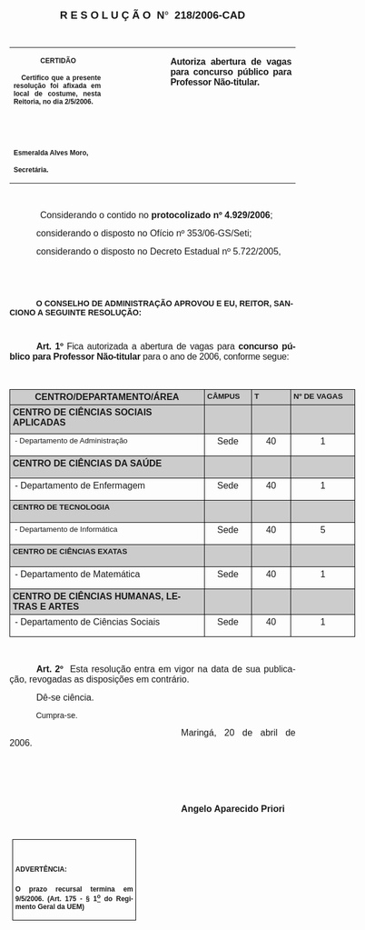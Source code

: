 <body lang=PT-BR link=blue vlink=purple style='tab-interval:35.3pt'>

<div class=Section1>

<p class=MsoNormal align=center style='text-align:center'><b style='mso-bidi-font-weight:
normal'><span style='font-size:14.0pt;mso-bidi-font-size:10.0pt;font-family:
Arial;mso-bidi-font-family:"Times New Roman"'>R E S O L U Ç Ã O<span
style='mso-spacerun:yes'>  </span>N</span></b><b style='mso-bidi-font-weight:
normal'><span style='font-size:14.0pt;mso-bidi-font-size:10.0pt;font-family:
Symbol;mso-ascii-font-family:Arial;mso-hansi-font-family:Arial;mso-char-type:
symbol;mso-symbol-font-family:Symbol'><span style='mso-char-type:symbol;
mso-symbol-font-family:Symbol'>°</span></span></b><b style='mso-bidi-font-weight:
normal'><span style='font-size:14.0pt;mso-bidi-font-size:10.0pt;font-family:
Arial;mso-bidi-font-family:"Times New Roman"'><span style='mso-spacerun:yes'> 
</span>218/2006-CAD<o:p></o:p></span></b></p>

<p class=BodyText21><span style='font-size:10.0pt;font-family:Arial;mso-bidi-font-family:
"Times New Roman"'><o:p>&nbsp;</o:p></span></p>

<table class=MsoNormalTable border=0 cellspacing=0 cellpadding=0
 style='border-collapse:collapse;mso-padding-alt:0cm 5.4pt 0cm 5.4pt'>
 <tr style='mso-yfti-irow:0;mso-yfti-firstrow:yes;mso-yfti-lastrow:yes'>
  <td width=196 valign=top style='width:147.15pt;padding:0cm 5.4pt 0cm 5.4pt'>
  <p class=MsoNormal align=center style='text-align:center'><b
  style='mso-bidi-font-weight:normal'><span style='font-size:9.0pt;mso-bidi-font-size:
  10.0pt;font-family:Arial;mso-bidi-font-family:"Times New Roman"'><span
  style='mso-spacerun:yes'> </span>CERTIDÃO<o:p></o:p></span></b></p>
  <p class=MsoNormal style='text-align:justify'><b style='mso-bidi-font-weight:
  normal'><span style='font-size:9.0pt;mso-bidi-font-size:10.0pt;font-family:
  Arial;mso-bidi-font-family:"Times New Roman"'><span
  style='mso-spacerun:yes'>   </span>Certifico que a presente resolução foi
  afixada em local de costume, nesta Reitoria, no dia 2/5/2006.<o:p></o:p></span></b></p>
  <p class=MsoNormal><b style='mso-bidi-font-weight:normal'><span
  style='font-size:9.0pt;mso-bidi-font-size:10.0pt;font-family:Arial;
  mso-bidi-font-family:"Times New Roman"'><o:p>&nbsp;</o:p></span></b></p>
  <p class=MsoNormal><b style='mso-bidi-font-weight:normal'><span
  style='font-size:9.0pt;mso-bidi-font-size:10.0pt;font-family:Arial;
  mso-bidi-font-family:"Times New Roman"'><o:p>&nbsp;</o:p></span></b></p>
  <p class=MsoNormal><b style='mso-bidi-font-weight:normal'><span
  style='font-size:9.0pt;mso-bidi-font-size:10.0pt;font-family:Arial;
  mso-bidi-font-family:"Times New Roman"'>Esmeralda Alves Moro,<o:p></o:p></span></b></p>
  <p class=MsoNormal><b style='mso-bidi-font-weight:normal'><span
  style='font-size:9.0pt;mso-bidi-font-size:10.0pt;font-family:Arial;
  mso-bidi-font-family:"Times New Roman"'>Secretária.<o:p></o:p></span></b></p>
  </td>
  <td width=132 valign=top style='width:99.25pt;padding:0cm 5.4pt 0cm 5.4pt'>
  <p class=MsoNormal style='margin-right:-5.4pt'><span style='font-size:11.0pt;
  mso-bidi-font-size:10.0pt;font-family:Arial;mso-bidi-font-family:"Times New Roman"'><o:p>&nbsp;</o:p></span></p>
  </td>
  <td width=283 valign=top style='width:212.6pt;padding:0cm 5.4pt 0cm 5.4pt'>
  <p class=MsoNormal style='text-align:justify'><b style='mso-bidi-font-weight:
  normal'><span style='font-size:12.0pt;mso-bidi-font-size:10.0pt;font-family:
  Arial;mso-bidi-font-family:"Times New Roman";letter-spacing:-.2pt'>Autoriza
  abertura de vagas para concurso público para Professor Não-titular.</span></b><b
  style='mso-bidi-font-weight:normal'><span style='font-size:12.0pt;mso-bidi-font-size:
  10.0pt;font-family:Arial;mso-bidi-font-family:"Times New Roman"'><o:p></o:p></span></b></p>
  </td>
 </tr>
</table>

<p class=BodyText21><span style='font-size:10.0pt;font-family:Arial;mso-bidi-font-family:
"Times New Roman"'><o:p>&nbsp;</o:p></span></p>

<p class=MsoNormal style='margin-right:-.05pt;text-align:justify'><span
style='font-size:12.0pt;mso-bidi-font-size:10.0pt'><span style='mso-tab-count:
1'>            </span></span><span style='font-size:12.0pt;mso-bidi-font-size:
10.0pt;font-family:Arial;mso-bidi-font-family:"Times New Roman"'>Considerando o
contido no <b style='mso-bidi-font-weight:normal'>protocolizado nº 4.929/2006</b>;<o:p></o:p></span></p>

<p class=MsoBodyText style='text-align:justify;text-indent:35.45pt'><span
style='font-size:12.0pt;font-family:Arial;mso-bidi-font-weight:bold'>considerando
o disposto no Ofício nº 353/06-GS/Seti;<o:p></o:p></span></p>

<p class=MsoBodyText style='text-align:justify;text-indent:35.45pt'><span
style='font-size:12.0pt;font-family:Arial;mso-bidi-font-weight:bold'>considerando
o disposto no Decreto Estadual nº 5.722/2005,<o:p></o:p></span></p>

<p class=MsoNormal style='margin-right:-.05pt;text-align:justify'><span
style='font-family:Arial;mso-bidi-font-family:"Times New Roman"'><o:p>&nbsp;</o:p></span></p>

<p class=MsoNormal style='margin-right:-.05pt;text-align:justify'><span
style='font-family:Arial;mso-bidi-font-family:"Times New Roman"'><o:p>&nbsp;</o:p></span></p>

<p class=MsoBodyTextIndent style='text-indent:0cm'><span style='font-family:
Arial;mso-bidi-font-family:"Times New Roman"'><span style='mso-tab-count:1'>            </span><b
style='mso-bidi-font-weight:normal'>O CONSELHO DE ADMINISTRAÇÃO APROVOU E EU,
REITOR, SANCIONO A SEGUINTE RESOLUÇÃO:<o:p></o:p></b></span></p>

<p class=BodyText21 style='mso-pagination:none'><span style='font-size:10.0pt;
font-family:Arial;mso-bidi-font-family:"Times New Roman";layout-grid-mode:line'><o:p>&nbsp;</o:p></span></p>

<p class=MsoNormal style='text-align:justify;text-indent:35.45pt'><b
style='mso-bidi-font-weight:normal'><span style='font-size:12.0pt;font-family:
Arial;mso-bidi-font-family:"Times New Roman";letter-spacing:-.2pt'>Art. 1º</span></b><span
style='font-size:12.0pt;font-family:Arial;mso-bidi-font-family:"Times New Roman";
letter-spacing:-.2pt'> Fica autorizada a abertura de vagas para <b
style='mso-bidi-font-weight:normal'>concurso público para Professor Não-titular</b>
para o ano de 2006, conforme segue:<o:p></o:p></span></p>

<p class=MsoNormal style='text-align:justify;text-indent:35.4pt'><b
style='mso-bidi-font-weight:normal'><span style='font-size:12.0pt;mso-bidi-font-size:
10.0pt;font-family:Arial;mso-bidi-font-family:"Times New Roman";letter-spacing:
-.1pt'><o:p>&nbsp;</o:p></span></b></p>

<table class=MsoNormalTable border=1 cellspacing=0 cellpadding=0 width=609
 style='width:457.1pt;border-collapse:collapse;border:none;mso-border-alt:solid windowtext .5pt;
 mso-padding-alt:0cm 3.5pt 0cm 3.5pt;mso-border-insideh:.5pt solid windowtext;
 mso-border-insidev:.5pt solid windowtext'>
 <tr style='mso-yfti-irow:0;mso-yfti-firstrow:yes'>
  <td width=354 valign=top style='width:265.75pt;border:solid windowtext 1.0pt;
  mso-border-alt:solid windowtext .5pt;background:#CCCCCC;mso-shading:white;
  mso-pattern:gray-20 auto;padding:0cm 3.5pt 0cm 3.5pt'>
  <p class=MsoNormal align=center style='margin-top:3.0pt;margin-right:0cm;
  margin-bottom:3.0pt;margin-left:0cm;text-align:center'><b style='mso-bidi-font-weight:
  normal'><span style='font-family:Arial'>CENTRO/DEPARTAMENTO/ÁREA<o:p></o:p></span></b></p>
  </td>
  <td width=76 valign=top style='width:2.0cm;border:solid windowtext 1.0pt;
  border-left:none;mso-border-left-alt:solid windowtext .5pt;mso-border-alt:
  solid windowtext .5pt;background:#CCCCCC;mso-shading:white;mso-pattern:gray-20 auto;
  padding:0cm 3.5pt 0cm 3.5pt'>
  <h2 style='margin-top:3.0pt;margin-right:0cm;margin-bottom:3.0pt;margin-left:
  0cm;page-break-after:auto'><b style='mso-bidi-font-weight:normal'><span
  lang=EN-US style='font-size:10.0pt;font-family:Arial'>CÂMPUS<o:p></o:p></span></b></h2>
  </td>
  <td width=66 valign=top style='width:49.6pt;border:solid windowtext 1.0pt;
  border-left:none;mso-border-left-alt:solid windowtext .5pt;mso-border-alt:
  solid windowtext .5pt;background:#CCCCCC;mso-shading:white;mso-pattern:gray-20 auto;
  padding:0cm 3.5pt 0cm 3.5pt'>
  <h2 style='margin-top:3.0pt;margin-right:0cm;margin-bottom:3.0pt;margin-left:
  0cm;page-break-after:auto'><b style='mso-bidi-font-weight:normal'><span
  lang=EN-US style='font-size:10.0pt;font-family:Arial'>T<o:p></o:p></span></b></h2>
  </td>
  <td width=113 valign=top style='width:3.0cm;border:solid windowtext 1.0pt;
  border-left:none;mso-border-left-alt:solid windowtext .5pt;mso-border-alt:
  solid windowtext .5pt;background:#CCCCCC;mso-shading:white;mso-pattern:gray-20 auto;
  padding:0cm 3.5pt 0cm 3.5pt'>
  <h2 style='margin-top:3.0pt;margin-right:0cm;margin-bottom:3.0pt;margin-left:
  0cm;page-break-after:auto'><b style='mso-bidi-font-weight:normal'><span
  lang=EN-US style='font-size:10.0pt;font-family:Arial'>Nº DE VAGAS<o:p></o:p></span></b></h2>
  </td>
 </tr>
 <tr style='mso-yfti-irow:1'>
  <td width=354 valign=top style='width:265.75pt;border:solid windowtext 1.0pt;
  border-top:none;mso-border-top-alt:solid windowtext .5pt;mso-border-alt:solid windowtext .5pt;
  background:#CCCCCC;padding:0cm 3.5pt 0cm 3.5pt'>
  <p class=MsoNormal style='margin-top:3.0pt;margin-right:0cm;margin-bottom:
  3.0pt;margin-left:0cm'><b><span style='font-family:Arial'>CENTRO DE CIÊNCIAS
  SOCIAIS APLICADAS<o:p></o:p></span></b></p>
  </td>
  <td width=76 valign=top style='width:2.0cm;border-top:none;border-left:none;
  border-bottom:solid windowtext 1.0pt;border-right:solid windowtext 1.0pt;
  mso-border-top-alt:solid windowtext .5pt;mso-border-left-alt:solid windowtext .5pt;
  mso-border-alt:solid windowtext .5pt;background:#CCCCCC;padding:0cm 3.5pt 0cm 3.5pt'>
  <p class=MsoNormal align=center style='text-align:center'><span
  style='font-family:Arial'><o:p>&nbsp;</o:p></span></p>
  </td>
  <td width=66 valign=top style='width:49.6pt;border-top:none;border-left:none;
  border-bottom:solid windowtext 1.0pt;border-right:solid windowtext 1.0pt;
  mso-border-top-alt:solid windowtext .5pt;mso-border-left-alt:solid windowtext .5pt;
  mso-border-alt:solid windowtext .5pt;background:#CCCCCC;padding:0cm 3.5pt 0cm 3.5pt'>
  <p class=MsoNormal align=center style='text-align:center'><span
  style='font-family:Arial'><o:p>&nbsp;</o:p></span></p>
  </td>
  <td width=113 valign=top style='width:3.0cm;border-top:none;border-left:none;
  border-bottom:solid windowtext 1.0pt;border-right:solid windowtext 1.0pt;
  mso-border-top-alt:solid windowtext .5pt;mso-border-left-alt:solid windowtext .5pt;
  mso-border-alt:solid windowtext .5pt;background:#CCCCCC;padding:0cm 3.5pt 0cm 3.5pt'>
  <p class=MsoNormal align=center style='text-align:center'><span
  style='font-family:Arial'><o:p>&nbsp;</o:p></span></p>
  </td>
 </tr>
 <tr style='mso-yfti-irow:2'>
  <td width=354 valign=top style='width:265.75pt;border:solid windowtext 1.0pt;
  border-top:none;mso-border-top-alt:solid windowtext .5pt;mso-border-alt:solid windowtext .5pt;
  padding:0cm 3.5pt 0cm 3.5pt'>
  <h3 style='margin-top:3.0pt;margin-right:0cm;margin-bottom:3.0pt;margin-left:
  2.85pt;page-break-after:auto'><span style='font-size:10.0pt;font-family:Arial;
  font-weight:normal'>- Departamento de Administração<o:p></o:p></span></h3>
  </td>
  <td width=76 valign=top style='width:2.0cm;border-top:none;border-left:none;
  border-bottom:solid windowtext 1.0pt;border-right:solid windowtext 1.0pt;
  mso-border-top-alt:solid windowtext .5pt;mso-border-left-alt:solid windowtext .5pt;
  mso-border-alt:solid windowtext .5pt;padding:0cm 3.5pt 0cm 3.5pt'>
  <p class=MsoNormal align=center style='margin-top:3.0pt;text-align:center'><span
  style='font-family:Arial'>Sede<o:p></o:p></span></p>
  </td>
  <td width=66 valign=top style='width:49.6pt;border-top:none;border-left:none;
  border-bottom:solid windowtext 1.0pt;border-right:solid windowtext 1.0pt;
  mso-border-top-alt:solid windowtext .5pt;mso-border-left-alt:solid windowtext .5pt;
  mso-border-alt:solid windowtext .5pt;padding:0cm 3.5pt 0cm 3.5pt'>
  <p class=MsoNormal align=center style='margin-top:3.0pt;text-align:center'><span
  style='font-family:Arial'>40<o:p></o:p></span></p>
  </td>
  <td width=113 valign=top style='width:3.0cm;border-top:none;border-left:none;
  border-bottom:solid windowtext 1.0pt;border-right:solid windowtext 1.0pt;
  mso-border-top-alt:solid windowtext .5pt;mso-border-left-alt:solid windowtext .5pt;
  mso-border-alt:solid windowtext .5pt;padding:0cm 3.5pt 0cm 3.5pt'>
  <p class=MsoNormal align=center style='margin-top:3.0pt;text-align:center'><span
  style='font-family:Arial'>1<o:p></o:p></span></p>
  </td>
 </tr>
 <tr style='mso-yfti-irow:3'>
  <td width=354 valign=top style='width:265.75pt;border:solid windowtext 1.0pt;
  border-top:none;mso-border-top-alt:solid windowtext .5pt;mso-border-alt:solid windowtext .5pt;
  background:#CCCCCC;padding:0cm 3.5pt 0cm 3.5pt'>
  <p class=MsoNormal style='margin-top:3.0pt;margin-right:0cm;margin-bottom:
  3.0pt;margin-left:0cm'><b style='mso-bidi-font-weight:normal'><span
  style='font-family:Arial'>CENTRO DE CIÊNCIAS DA SAÚDE<o:p></o:p></span></b></p>
  </td>
  <td width=76 valign=top style='width:2.0cm;border-top:none;border-left:none;
  border-bottom:solid windowtext 1.0pt;border-right:solid windowtext 1.0pt;
  mso-border-top-alt:solid windowtext .5pt;mso-border-left-alt:solid windowtext .5pt;
  mso-border-alt:solid windowtext .5pt;background:#CCCCCC;padding:0cm 3.5pt 0cm 3.5pt'>
  <p class=MsoNormal align=center style='margin-top:3.0pt;text-align:center'><span
  style='font-family:Arial'><o:p>&nbsp;</o:p></span></p>
  </td>
  <td width=66 valign=top style='width:49.6pt;border-top:none;border-left:none;
  border-bottom:solid windowtext 1.0pt;border-right:solid windowtext 1.0pt;
  mso-border-top-alt:solid windowtext .5pt;mso-border-left-alt:solid windowtext .5pt;
  mso-border-alt:solid windowtext .5pt;background:#CCCCCC;padding:0cm 3.5pt 0cm 3.5pt'>
  <p class=MsoNormal align=center style='margin-top:3.0pt;text-align:center'><span
  style='font-family:Arial'><o:p>&nbsp;</o:p></span></p>
  </td>
  <td width=113 valign=top style='width:3.0cm;border-top:none;border-left:none;
  border-bottom:solid windowtext 1.0pt;border-right:solid windowtext 1.0pt;
  mso-border-top-alt:solid windowtext .5pt;mso-border-left-alt:solid windowtext .5pt;
  mso-border-alt:solid windowtext .5pt;background:#CCCCCC;padding:0cm 3.5pt 0cm 3.5pt'>
  <p class=MsoNormal align=center style='margin-top:3.0pt;text-align:center'><span
  style='font-family:Arial'><o:p>&nbsp;</o:p></span></p>
  </td>
 </tr>
 <tr style='mso-yfti-irow:4'>
  <td width=354 valign=top style='width:265.75pt;border:solid windowtext 1.0pt;
  border-top:none;mso-border-top-alt:solid windowtext .5pt;mso-border-alt:solid windowtext .5pt;
  padding:0cm 3.5pt 0cm 3.5pt'>
  <p class=MsoNormal style='margin-top:3.0pt;margin-right:0cm;margin-bottom:
  3.0pt;margin-left:2.85pt;mso-outline-level:3'><span style='font-family:Arial'>-
  Departamento de Enfermagem<o:p></o:p></span></p>
  </td>
  <td width=76 valign=top style='width:2.0cm;border-top:none;border-left:none;
  border-bottom:solid windowtext 1.0pt;border-right:solid windowtext 1.0pt;
  mso-border-top-alt:solid windowtext .5pt;mso-border-left-alt:solid windowtext .5pt;
  mso-border-alt:solid windowtext .5pt;padding:0cm 3.5pt 0cm 3.5pt'>
  <p class=MsoNormal align=center style='margin-top:3.0pt;text-align:center'><span
  style='font-family:Arial'>Sede<o:p></o:p></span></p>
  </td>
  <td width=66 valign=top style='width:49.6pt;border-top:none;border-left:none;
  border-bottom:solid windowtext 1.0pt;border-right:solid windowtext 1.0pt;
  mso-border-top-alt:solid windowtext .5pt;mso-border-left-alt:solid windowtext .5pt;
  mso-border-alt:solid windowtext .5pt;padding:0cm 3.5pt 0cm 3.5pt'>
  <p class=MsoNormal align=center style='margin-top:3.0pt;text-align:center'><span
  style='font-family:Arial'>40<o:p></o:p></span></p>
  </td>
  <td width=113 valign=top style='width:3.0cm;border-top:none;border-left:none;
  border-bottom:solid windowtext 1.0pt;border-right:solid windowtext 1.0pt;
  mso-border-top-alt:solid windowtext .5pt;mso-border-left-alt:solid windowtext .5pt;
  mso-border-alt:solid windowtext .5pt;padding:0cm 3.5pt 0cm 3.5pt'>
  <p class=MsoNormal align=center style='margin-top:3.0pt;text-align:center'><span
  style='font-family:Arial'>1<o:p></o:p></span></p>
  </td>
 </tr>
 <tr style='mso-yfti-irow:5'>
  <td width=354 valign=top style='width:265.75pt;border:solid windowtext 1.0pt;
  border-top:none;mso-border-top-alt:solid windowtext .5pt;mso-border-alt:solid windowtext .5pt;
  background:#CCCCCC;padding:0cm 3.5pt 0cm 3.5pt'>
  <h3 style='margin-top:3.0pt;margin-right:0cm;margin-bottom:3.0pt;margin-left:
  0cm;page-break-after:auto'><span style='font-size:10.0pt;font-family:Arial'>CENTRO
  DE TECNOLOGIA<o:p></o:p></span></h3>
  </td>
  <td width=76 valign=top style='width:2.0cm;border-top:none;border-left:none;
  border-bottom:solid windowtext 1.0pt;border-right:solid windowtext 1.0pt;
  mso-border-top-alt:solid windowtext .5pt;mso-border-left-alt:solid windowtext .5pt;
  mso-border-alt:solid windowtext .5pt;background:#CCCCCC;padding:0cm 3.5pt 0cm 3.5pt'>
  <p class=MsoNormal align=center style='margin-top:3.0pt;text-align:center'><span
  style='font-family:Arial'><o:p>&nbsp;</o:p></span></p>
  </td>
  <td width=66 valign=top style='width:49.6pt;border-top:none;border-left:none;
  border-bottom:solid windowtext 1.0pt;border-right:solid windowtext 1.0pt;
  mso-border-top-alt:solid windowtext .5pt;mso-border-left-alt:solid windowtext .5pt;
  mso-border-alt:solid windowtext .5pt;background:#CCCCCC;padding:0cm 3.5pt 0cm 3.5pt'>
  <p class=MsoNormal align=center style='margin-top:3.0pt;text-align:center'><span
  style='font-family:Arial'><o:p>&nbsp;</o:p></span></p>
  </td>
  <td width=113 valign=top style='width:3.0cm;border-top:none;border-left:none;
  border-bottom:solid windowtext 1.0pt;border-right:solid windowtext 1.0pt;
  mso-border-top-alt:solid windowtext .5pt;mso-border-left-alt:solid windowtext .5pt;
  mso-border-alt:solid windowtext .5pt;background:#CCCCCC;padding:0cm 3.5pt 0cm 3.5pt'>
  <p class=MsoNormal align=center style='margin-top:3.0pt;text-align:center'><span
  style='font-family:Arial'><o:p>&nbsp;</o:p></span></p>
  </td>
 </tr>
 <tr style='mso-yfti-irow:6'>
  <td width=354 valign=top style='width:265.75pt;border:solid windowtext 1.0pt;
  border-top:none;mso-border-top-alt:solid windowtext .5pt;mso-border-alt:solid windowtext .5pt;
  padding:0cm 3.5pt 0cm 3.5pt'>
  <h3 style='margin-top:3.0pt;margin-right:0cm;margin-bottom:3.0pt;margin-left:
  2.85pt;page-break-after:auto'><span style='font-size:10.0pt;font-family:Arial;
  font-weight:normal'>- Departamento de Informática<o:p></o:p></span></h3>
  </td>
  <td width=76 valign=top style='width:2.0cm;border-top:none;border-left:none;
  border-bottom:solid windowtext 1.0pt;border-right:solid windowtext 1.0pt;
  mso-border-top-alt:solid windowtext .5pt;mso-border-left-alt:solid windowtext .5pt;
  mso-border-alt:solid windowtext .5pt;padding:0cm 3.5pt 0cm 3.5pt'>
  <p class=MsoNormal align=center style='margin-top:3.0pt;text-align:center'><span
  style='font-family:Arial'>Sede<o:p></o:p></span></p>
  </td>
  <td width=66 valign=top style='width:49.6pt;border-top:none;border-left:none;
  border-bottom:solid windowtext 1.0pt;border-right:solid windowtext 1.0pt;
  mso-border-top-alt:solid windowtext .5pt;mso-border-left-alt:solid windowtext .5pt;
  mso-border-alt:solid windowtext .5pt;padding:0cm 3.5pt 0cm 3.5pt'>
  <p class=MsoNormal align=center style='margin-top:3.0pt;text-align:center'><span
  style='font-family:Arial'>40<o:p></o:p></span></p>
  </td>
  <td width=113 valign=top style='width:3.0cm;border-top:none;border-left:none;
  border-bottom:solid windowtext 1.0pt;border-right:solid windowtext 1.0pt;
  mso-border-top-alt:solid windowtext .5pt;mso-border-left-alt:solid windowtext .5pt;
  mso-border-alt:solid windowtext .5pt;padding:0cm 3.5pt 0cm 3.5pt'>
  <p class=MsoNormal align=center style='margin-top:3.0pt;text-align:center'><span
  style='font-family:Arial'>5<o:p></o:p></span></p>
  </td>
 </tr>
 <tr style='mso-yfti-irow:7'>
  <td width=354 valign=top style='width:265.75pt;border:solid windowtext 1.0pt;
  border-top:none;mso-border-top-alt:solid windowtext .5pt;mso-border-alt:solid windowtext .5pt;
  background:#CCCCCC;padding:0cm 3.5pt 0cm 3.5pt'>
  <h3 style='margin-top:3.0pt;margin-right:0cm;margin-bottom:3.0pt;margin-left:
  0cm;page-break-after:auto'><span style='font-size:10.0pt;font-family:Arial;
  mso-bidi-font-weight:bold'>CENTRO DE CIÊNCIAS EXATAS<o:p></o:p></span></h3>
  </td>
  <td width=76 valign=top style='width:2.0cm;border-top:none;border-left:none;
  border-bottom:solid windowtext 1.0pt;border-right:solid windowtext 1.0pt;
  mso-border-top-alt:solid windowtext .5pt;mso-border-left-alt:solid windowtext .5pt;
  mso-border-alt:solid windowtext .5pt;background:#CCCCCC;padding:0cm 3.5pt 0cm 3.5pt'>
  <p class=MsoNormal align=center style='margin-top:3.0pt;text-align:center'><span
  style='font-family:Arial'><o:p>&nbsp;</o:p></span></p>
  </td>
  <td width=66 valign=top style='width:49.6pt;border-top:none;border-left:none;
  border-bottom:solid windowtext 1.0pt;border-right:solid windowtext 1.0pt;
  mso-border-top-alt:solid windowtext .5pt;mso-border-left-alt:solid windowtext .5pt;
  mso-border-alt:solid windowtext .5pt;background:#CCCCCC;padding:0cm 3.5pt 0cm 3.5pt'>
  <p class=MsoNormal align=center style='margin-top:3.0pt;text-align:center'><span
  style='font-family:Arial'><o:p>&nbsp;</o:p></span></p>
  </td>
  <td width=113 valign=top style='width:3.0cm;border-top:none;border-left:none;
  border-bottom:solid windowtext 1.0pt;border-right:solid windowtext 1.0pt;
  mso-border-top-alt:solid windowtext .5pt;mso-border-left-alt:solid windowtext .5pt;
  mso-border-alt:solid windowtext .5pt;background:#CCCCCC;padding:0cm 3.5pt 0cm 3.5pt'>
  <p class=MsoNormal align=center style='margin-top:3.0pt;text-align:center'><span
  style='font-family:Arial'><o:p>&nbsp;</o:p></span></p>
  </td>
 </tr>
 <tr style='mso-yfti-irow:8'>
  <td width=354 valign=top style='width:265.75pt;border:solid windowtext 1.0pt;
  border-top:none;mso-border-top-alt:solid windowtext .5pt;mso-border-alt:solid windowtext .5pt;
  padding:0cm 3.5pt 0cm 3.5pt'>
  <p class=MsoNormal style='margin-top:3.0pt;margin-right:0cm;margin-bottom:
  3.0pt;margin-left:2.85pt;mso-outline-level:3'><span style='font-family:Arial;
  mso-bidi-font-weight:bold'>- Departamento de Matemática</span><span
  style='font-family:Arial'><o:p></o:p></span></p>
  </td>
  <td width=76 valign=top style='width:2.0cm;border-top:none;border-left:none;
  border-bottom:solid windowtext 1.0pt;border-right:solid windowtext 1.0pt;
  mso-border-top-alt:solid windowtext .5pt;mso-border-left-alt:solid windowtext .5pt;
  mso-border-alt:solid windowtext .5pt;padding:0cm 3.5pt 0cm 3.5pt'>
  <p class=MsoNormal align=center style='margin-top:3.0pt;text-align:center'><span
  style='font-family:Arial'>Sede<o:p></o:p></span></p>
  </td>
  <td width=66 valign=top style='width:49.6pt;border-top:none;border-left:none;
  border-bottom:solid windowtext 1.0pt;border-right:solid windowtext 1.0pt;
  mso-border-top-alt:solid windowtext .5pt;mso-border-left-alt:solid windowtext .5pt;
  mso-border-alt:solid windowtext .5pt;padding:0cm 3.5pt 0cm 3.5pt'>
  <p class=MsoNormal align=center style='margin-top:3.0pt;text-align:center'><span
  style='font-family:Arial'>40<o:p></o:p></span></p>
  </td>
  <td width=113 valign=top style='width:3.0cm;border-top:none;border-left:none;
  border-bottom:solid windowtext 1.0pt;border-right:solid windowtext 1.0pt;
  mso-border-top-alt:solid windowtext .5pt;mso-border-left-alt:solid windowtext .5pt;
  mso-border-alt:solid windowtext .5pt;padding:0cm 3.5pt 0cm 3.5pt'>
  <p class=MsoNormal align=center style='margin-top:3.0pt;text-align:center'><span
  style='font-family:Arial'>1<o:p></o:p></span></p>
  </td>
 </tr>
 <tr style='mso-yfti-irow:9'>
  <td width=354 valign=top style='width:265.75pt;border:solid windowtext 1.0pt;
  border-top:none;mso-border-top-alt:solid windowtext .5pt;mso-border-alt:solid windowtext .5pt;
  background:#CCCCCC;padding:0cm 3.5pt 0cm 3.5pt'>
  <p class=MsoNormal style='margin-top:3.0pt;margin-right:0cm;margin-bottom:
  3.0pt;margin-left:0cm'><b><span style='font-family:Arial'>CENTRO DE CIÊNCIAS
  HUMANAS, LETRAS E ARTES<o:p></o:p></span></b></p>
  </td>
  <td width=76 valign=top style='width:2.0cm;border-top:none;border-left:none;
  border-bottom:solid windowtext 1.0pt;border-right:solid windowtext 1.0pt;
  mso-border-top-alt:solid windowtext .5pt;mso-border-left-alt:solid windowtext .5pt;
  mso-border-alt:solid windowtext .5pt;background:#CCCCCC;padding:0cm 3.5pt 0cm 3.5pt'>
  <p class=MsoNormal align=center style='margin-top:3.0pt;text-align:center'><span
  style='font-family:Arial'><o:p>&nbsp;</o:p></span></p>
  </td>
  <td width=66 valign=top style='width:49.6pt;border-top:none;border-left:none;
  border-bottom:solid windowtext 1.0pt;border-right:solid windowtext 1.0pt;
  mso-border-top-alt:solid windowtext .5pt;mso-border-left-alt:solid windowtext .5pt;
  mso-border-alt:solid windowtext .5pt;background:#CCCCCC;padding:0cm 3.5pt 0cm 3.5pt'>
  <p class=MsoNormal align=center style='margin-top:3.0pt;text-align:center'><span
  style='font-family:Arial'><o:p>&nbsp;</o:p></span></p>
  </td>
  <td width=113 valign=top style='width:3.0cm;border-top:none;border-left:none;
  border-bottom:solid windowtext 1.0pt;border-right:solid windowtext 1.0pt;
  mso-border-top-alt:solid windowtext .5pt;mso-border-left-alt:solid windowtext .5pt;
  mso-border-alt:solid windowtext .5pt;background:#CCCCCC;padding:0cm 3.5pt 0cm 3.5pt'>
  <p class=MsoNormal align=center style='margin-top:3.0pt;text-align:center'><span
  style='font-family:Arial'><o:p>&nbsp;</o:p></span></p>
  </td>
 </tr>
 <tr style='mso-yfti-irow:10;mso-yfti-lastrow:yes'>
  <td width=354 valign=top style='width:265.75pt;border:solid windowtext 1.0pt;
  border-top:none;mso-border-top-alt:solid windowtext .5pt;mso-border-alt:solid windowtext .5pt;
  padding:0cm 3.5pt 0cm 3.5pt'>
  <p class=MsoNormal style='margin-top:3.0pt;margin-right:0cm;margin-bottom:
  3.0pt;margin-left:2.85pt;mso-outline-level:3'><span style='font-family:Arial;
  mso-bidi-font-weight:bold'>- Departamento de Ciências Sociais<o:p></o:p></span></p>
  </td>
  <td width=76 valign=top style='width:2.0cm;border-top:none;border-left:none;
  border-bottom:solid windowtext 1.0pt;border-right:solid windowtext 1.0pt;
  mso-border-top-alt:solid windowtext .5pt;mso-border-left-alt:solid windowtext .5pt;
  mso-border-alt:solid windowtext .5pt;padding:0cm 3.5pt 0cm 3.5pt'>
  <p class=MsoNormal align=center style='margin-top:3.0pt;text-align:center'><span
  style='font-family:Arial'>Sede<o:p></o:p></span></p>
  </td>
  <td width=66 valign=top style='width:49.6pt;border-top:none;border-left:none;
  border-bottom:solid windowtext 1.0pt;border-right:solid windowtext 1.0pt;
  mso-border-top-alt:solid windowtext .5pt;mso-border-left-alt:solid windowtext .5pt;
  mso-border-alt:solid windowtext .5pt;padding:0cm 3.5pt 0cm 3.5pt'>
  <p class=MsoNormal align=center style='margin-top:3.0pt;text-align:center'><span
  style='font-family:Arial'>40<o:p></o:p></span></p>
  </td>
  <td width=113 valign=top style='width:3.0cm;border-top:none;border-left:none;
  border-bottom:solid windowtext 1.0pt;border-right:solid windowtext 1.0pt;
  mso-border-top-alt:solid windowtext .5pt;mso-border-left-alt:solid windowtext .5pt;
  mso-border-alt:solid windowtext .5pt;padding:0cm 3.5pt 0cm 3.5pt'>
  <p class=MsoNormal align=center style='margin-top:3.0pt;text-align:center'><span
  style='font-family:Arial'>1<o:p></o:p></span></p>
  </td>
 </tr>
</table>

<p class=MsoNormal style='text-align:justify;text-indent:35.4pt'><b
style='mso-bidi-font-weight:normal'><span style='font-size:12.0pt;mso-bidi-font-size:
10.0pt;font-family:Arial;mso-bidi-font-family:"Times New Roman";letter-spacing:
-.1pt'><o:p>&nbsp;</o:p></span></b></p>

<p class=MsoNormal style='text-align:justify;text-indent:35.4pt'><b
style='mso-bidi-font-weight:normal'><span style='font-size:12.0pt;mso-bidi-font-size:
10.0pt;font-family:Arial;mso-bidi-font-family:"Times New Roman";letter-spacing:
-.1pt'>Art. 2º</span></b><span style='font-size:12.0pt;mso-bidi-font-size:10.0pt;
font-family:Arial;mso-bidi-font-family:"Times New Roman";letter-spacing:-.1pt'><span
style='mso-spacerun:yes'>  </span></span><span style='font-size:12.0pt;
mso-bidi-font-size:10.0pt;font-family:Arial;mso-bidi-font-family:"Times New Roman"'>Esta
resolução entra em vigor na data de sua publicação, revogadas as disposições em
contrário.<o:p></o:p></span></p>

<p class=MsoNormal style='text-align:justify;text-indent:35.45pt'><span
style='font-size:12.0pt;mso-bidi-font-size:10.0pt;font-family:Arial;mso-bidi-font-family:
"Times New Roman"'>Dê-se ciência.<o:p></o:p></span></p>

<p class=BodyText21 style='mso-pagination:none'><span style='font-family:Arial;
mso-bidi-font-family:"Times New Roman";layout-grid-mode:line'><span
style='mso-tab-count:1'>            </span>Cumpra-se.<o:p></o:p></span></p>

<p class=MsoNormal style='text-align:justify;text-indent:8.0cm'><span
style='font-size:12.0pt;mso-bidi-font-size:10.0pt;font-family:Arial;mso-bidi-font-family:
"Times New Roman"'>Maringá, 20 de abril de 2006.<o:p></o:p></span></p>

<p class=MsoNormal style='text-align:justify;text-indent:8.0cm'><b
style='mso-bidi-font-weight:normal'><span style='font-size:18.0pt;font-family:
Arial;mso-bidi-font-family:"Times New Roman"'><o:p>&nbsp;</o:p></span></b></p>

<p class=MsoNormal style='text-align:justify;text-indent:8.0cm'><b
style='mso-bidi-font-weight:normal'><span style='font-size:18.0pt;font-family:
Arial;mso-bidi-font-family:"Times New Roman"'><o:p>&nbsp;</o:p></span></b></p>

<p class=MsoNormal style='text-align:justify;text-indent:8.0cm'><b
style='mso-bidi-font-weight:normal'><span style='font-size:12.0pt;mso-bidi-font-size:
10.0pt;font-family:Arial;mso-bidi-font-family:"Times New Roman"'>Angelo
Aparecido Priori<o:p></o:p></span></b></p>

<p class=MsoNormal style='text-align:justify;text-indent:8.0cm'><b
style='mso-bidi-font-weight:normal'><span style='font-size:9.0pt;font-family:
Arial;mso-bidi-font-family:"Times New Roman"'><o:p>&nbsp;</o:p></span></b></p>

<table class=MsoNormalTable border=1 cellspacing=0 cellpadding=0
 style='margin-left:3.5pt;border-collapse:collapse;border:none;mso-border-alt:
 solid windowtext .5pt;mso-padding-alt:0cm 3.5pt 0cm 3.5pt;mso-border-insideh:
 .5pt solid windowtext;mso-border-insidev:.5pt solid windowtext'>
 <tr style='mso-yfti-irow:0;mso-yfti-firstrow:yes;mso-yfti-lastrow:yes'>
  <td width=207 valign=top style='width:155.6pt;border:solid windowtext 1.0pt;
  mso-border-alt:solid windowtext .5pt;padding:0cm 3.5pt 0cm 3.5pt'>
  <h1><span style='font-size:9.0pt;mso-bidi-font-size:10.0pt;font-family:Arial;
  mso-bidi-font-family:"Times New Roman"'>ADVERTÊNCIA:<o:p></o:p></span></h1>
  <p class=MsoNormal style='text-align:justify'><b style='mso-bidi-font-weight:
  normal'><span style='font-size:9.0pt;mso-bidi-font-size:10.0pt;font-family:
  Arial;mso-bidi-font-family:"Times New Roman"'>O prazo recursal termina em 9/5/2006.
  (Art. 175 - § 1<u><sup>o</sup></u> do Regimento Geral da UEM)</span></b><span
  style='font-size:9.0pt;mso-bidi-font-size:10.0pt;font-family:Arial;
  mso-bidi-font-family:"Times New Roman"'><o:p></o:p></span></p>
  </td>
 </tr>
</table>

<p class=MsoNormal align=center style='text-align:center'><o:p>&nbsp;</o:p></p>

</div>

</body>
